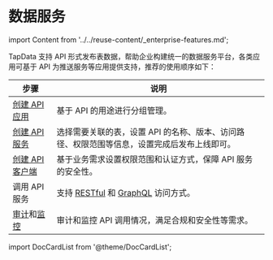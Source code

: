 # 数据服务

import Content from '../../reuse-content/_enterprise-features.md';

<Content />

TapData 支持 API 形式发布表数据，帮助企业构建统一的数据服务平台，各类应用可基于 API 为推送服务等应用提供支持，推荐的使用顺序如下：

| 步骤                                                 | 说明                                                         |
| ---------------------------------------------------- | ------------------------------------------------------------ |
| [创建 API 应用](manage-app.md)                       | 基于 API 的用途进行分组管理。                                |
| [创建 API 服务](create-api-service.md)               | 选择需要关联的表，设置 API 的名称、版本、访问路径、权限范围等信息，设置完成后发布上线即可。 |
| [创建 API 客户端](create-api-client.md)              | 基于业务需求设置权限范围和认证方式，保障 API 服务的安全性。  |
| 调用 API 服务                                        | 支持 [RESTful](query-via-restful.md) 和 [GraphQL](query-via-graphql.md) 访问方式。 |
| [审计](audit-api.md)和[监控](monitor-api-request.md) | 审计和监控 API 调用情况，满足合规和安全性等需求。            |





import DocCardList from '@theme/DocCardList';

<DocCardList />